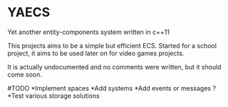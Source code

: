YAECS
=====

Yet another entity-components system written in c++11

  This projects aims to be a simple but efficient ECS. Started for a school project, it aims to be used later on for video games projects.
  
  It is actually undocumented and no comments were written, but it should come soon.

#TODO
*Implement spaces
*Add systems
*Add events or messages ?
*Test various storage solutions